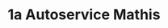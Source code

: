 ---
title: "1a Autoservice Mathis"
url: /thallichtenberg/1a-autoservice-mathis/
shop: Autowerkstatt
---